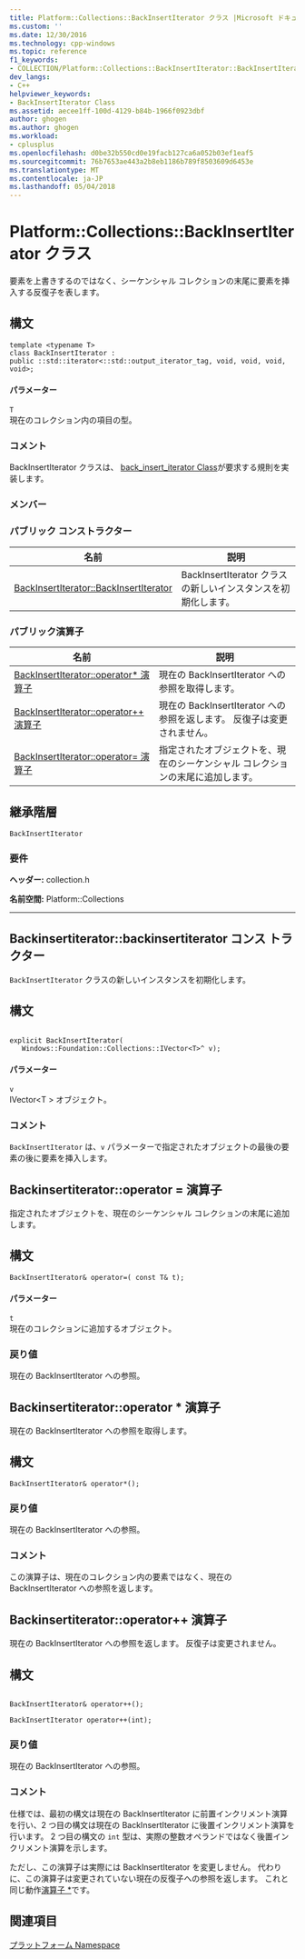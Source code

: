 ```yaml
---
title: Platform::Collections::BackInsertIterator クラス |Microsoft ドキュメント
ms.custom: ''
ms.date: 12/30/2016
ms.technology: cpp-windows
ms.topic: reference
f1_keywords:
- COLLECTION/Platform::Collections::BackInsertIterator::BackInsertIterator
dev_langs:
- C++
helpviewer_keywords:
- BackInsertIterator Class
ms.assetid: aecee1ff-100d-4129-b84b-1966f0923dbf
author: ghogen
ms.author: ghogen
ms.workload:
- cplusplus
ms.openlocfilehash: d0be32b550cd0e19facb127ca6a052b03ef1eaf5
ms.sourcegitcommit: 76b7653ae443a2b8eb1186b789f8503609d6453e
ms.translationtype: MT
ms.contentlocale: ja-JP
ms.lasthandoff: 05/04/2018
---
```

# <a name="platformcollectionsbackinsertiterator-class"></a>Platform::Collections::BackInsertIterator クラス
要素を上書きするのではなく、シーケンシャル コレクションの末尾に要素を挿入する反復子を表します。  
  
## <a name="syntax"></a>構文  
  
```  
template <typename T>  
class BackInsertIterator : 
public ::std::iterator<::std::output_iterator_tag, void, void, void, void>;  
```  
  
#### <a name="parameters"></a>パラメーター  
 `T`  
 現在のコレクション内の項目の型。  
  
### <a name="remarks"></a>コメント  
 BackInsertIterator クラスは、 [back_insert_iterator Class](../standard-library/back-insert-iterator-class.md)が要求する規則を実装します。  
  
### <a name="members"></a>メンバー  
  
### <a name="public-constructors"></a>パブリック コンストラクター  
  
|名前|説明|  
|----------|-----------------|  
|[BackInsertIterator::BackInsertIterator](#ctor)|BackInsertIterator クラスの新しいインスタンスを初期化します。|  
  
### <a name="public-operators"></a>パブリック演算子  
  
|名前|説明|  
|----------|-----------------|  
|[BackInsertIterator::operator* 演算子](#operator-dereference)|現在の BackInsertIterator への参照を取得します。|  
|[BackInsertIterator::operator++ 演算子](#operator-increment)|現在の BackInsertIterator への参照を返します。 反復子は変更されません。|  
|[BackInsertIterator::operator= 演算子](#operator-assign)|指定されたオブジェクトを、現在のシーケンシャル コレクションの末尾に追加します。|  
  
## <a name="inheritance-hierarchy"></a>継承階層  
 `BackInsertIterator`  
  
### <a name="requirements"></a>要件  
 **ヘッダー:** collection.h  
  
 **名前空間:** Platform::Collections  
  
---
## <a name="ctor"></a>  Backinsertiterator::backinsertiterator コンス トラクター
`BackInsertIterator` クラスの新しいインスタンスを初期化します。  
  
## <a name="syntax"></a>構文  
  
```  
  
explicit BackInsertIterator(  
   Windows::Foundation::Collections::IVector<T>^ v);  
```  
  
#### <a name="parameters"></a>パラメーター  
 `v`  
 IVector\<T > オブジェクト。  
  
### <a name="remarks"></a>コメント  
 `BackInsertIterator` は、`v` パラメーターで指定されたオブジェクトの最後の要素の後に要素を挿入します。  
 
## <a name="operator-assign"></a>  Backinsertiterator::operator = 演算子
指定されたオブジェクトを、現在のシーケンシャル コレクションの末尾に追加します。  
  
## <a name="syntax"></a>構文  
  
```    
BackInsertIterator& operator=( const T& t);  
```  
  
#### <a name="parameters"></a>パラメーター  
 `t`  
 現在のコレクションに追加するオブジェクト。  
  
### <a name="return-value"></a>戻り値  
 現在の BackInsertIterator への参照。  

## <a name="operator-dereference"></a>  Backinsertiterator::operator * 演算子
現在の BackInsertIterator への参照を取得します。  
  
## <a name="syntax"></a>構文  
  
```  
BackInsertIterator& operator*();  
```  
  
### <a name="return-value"></a>戻り値  
 現在の BackInsertIterator への参照。  
  
### <a name="remarks"></a>コメント  
 この演算子は、現在のコレクション内の要素ではなく、現在の BackInsertIterator への参照を返します。  
 
## <a name="operator-increment"></a>  Backinsertiterator::operator++ 演算子
現在の BackInsertIterator への参照を返します。 反復子は変更されません。  
  
## <a name="syntax"></a>構文  
  
``` 
  
BackInsertIterator& operator++();  
  
BackInsertIterator operator++(int);  
```  
  
### <a name="return-value"></a>戻り値  
 現在の BackInsertIterator への参照。  
  
### <a name="remarks"></a>コメント  
 仕様では、最初の構文は現在の BackInsertIterator に前置インクリメント演算を行い、2 つ目の構文は現在の BackInsertIterator に後置インクリメント演算を行います。 2 つ目の構文の `int` 型は、実際の整数オペランドではなく後置インクリメント演算を示します。  
  
 ただし、この演算子は実際には BackInsertIterator を変更しません。 代わりに、この演算子は変更されていない現在の反復子への参照を返します。 これと同じ動作[演算子 *](#dereference-operator)です。  
  
  
## <a name="see-also"></a>関連項目  
 [プラットフォーム Namespace](platform-namespace-c-cx.md)